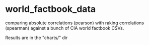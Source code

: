 # world_factbook_data

comparing absolute correlations (pearson) with raking correlations (spearman) against a bunch of CIA world factbook CSVs.

Results are in the "charts/" dir

